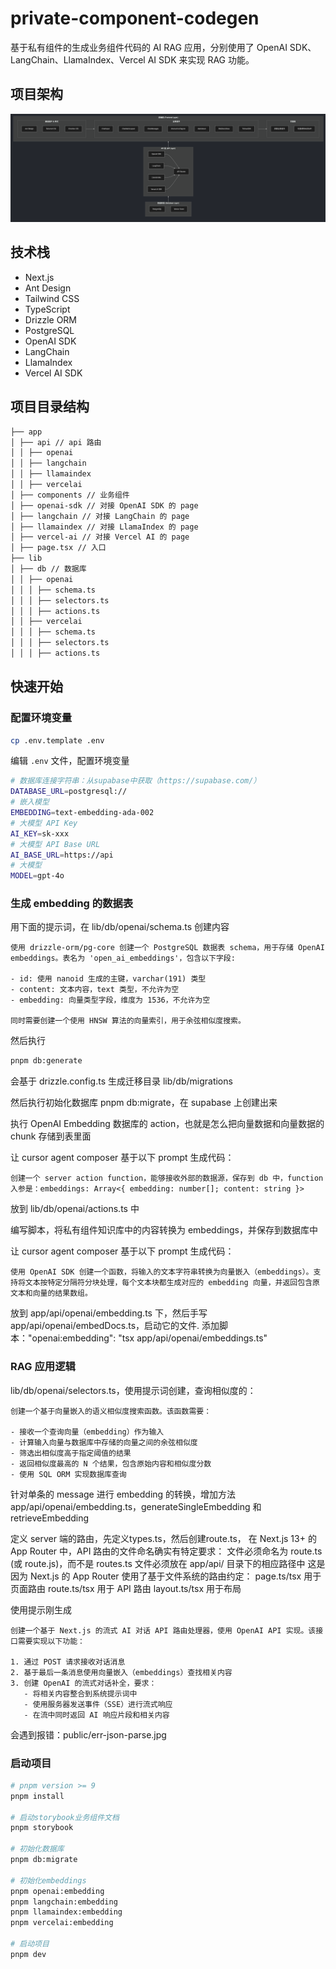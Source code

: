 # private-component-codegen

基于私有组件的生成业务组件代码的 AI RAG 应用，分别使用了 OpenAI SDK、LangChain、LlamaIndex、Vercel AI SDK 来实现 RAG 功能。

## 项目架构

![项目技术架构](./public/atg.png)

## 技术栈

- Next.js
- Ant Design
- Tailwind CSS
- TypeScript
- Drizzle ORM
- PostgreSQL
- OpenAI SDK
- LangChain
- LlamaIndex
- Vercel AI SDK

## 项目目录结构

```bash
├── app
│ ├── api // api 路由
│ │ ├── openai
│ │ ├── langchain
│ │ ├── llamaindex
│ │ ├── vercelai
│ ├── components // 业务组件
│ ├── openai-sdk // 对接 OpenAI SDK 的 page
│ ├── langchain // 对接 LangChain 的 page
│ ├── llamaindex // 对接 LlamaIndex 的 page
│ ├── vercel-ai // 对接 Vercel AI 的 page
│ ├── page.tsx // 入口
├── lib
│ ├── db // 数据库
│ │ ├── openai
│ │ │ ├── schema.ts
│ │ │ ├── selectors.ts
│ │ │ ├── actions.ts
│ │ ├── vercelai
│ │ │ ├── schema.ts
│ │ │ ├── selectors.ts
│ │ │ ├── actions.ts
```

## 快速开始

### 配置环境变量

```bash
cp .env.template .env
```

编辑 `.env` 文件，配置环境变量

```bash
# 数据库连接字符串：从supabase中获取（https://supabase.com/）
DATABASE_URL=postgresql://
# 嵌入模型
EMBEDDING=text-embedding-ada-002
# 大模型 API Key
AI_KEY=sk-xxx
# 大模型 API Base URL
AI_BASE_URL=https://api
# 大模型
MODEL=gpt-4o
```

### 生成 embedding 的数据表

用下面的提示词，在 lib/db/openai/schema.ts 创建内容

```
使用 drizzle-orm/pg-core 创建一个 PostgreSQL 数据表 schema，用于存储 OpenAI embeddings。表名为 'open_ai_embeddings'，包含以下字段:

- id: 使用 nanoid 生成的主键，varchar(191) 类型
- content: 文本内容，text 类型，不允许为空
- embedding: 向量类型字段，维度为 1536，不允许为空

同时需要创建一个使用 HNSW 算法的向量索引，用于余弦相似度搜索。
```

然后执行

```bash
pnpm db:generate
```

会基于 drizzle.config.ts 生成迁移目录 lib/db/migrations

然后执行初始化数据库
pnpm db:migrate，在 supabase 上创建出来

执行 OpenAI Embedding 数据库的 action，也就是怎么把向量数据和向量数据的 chunk 存储到表里面

让 cursor agent composer 基于以下 prompt 生成代码：

```
创建一个 server action function，能够接收外部的数据源，保存到 db 中，function 入参是：embeddings: Array<{ embedding: number[]; content: string }>
```

放到 lib/db/openai/actions.ts 中

编写脚本，将私有组件知识库中的内容转换为 embeddings，并保存到数据库中

让 cursor agent composer 基于以下 prompt 生成代码：

```
使用 OpenAI SDK 创建一个函数，将输入的文本字符串转换为向量嵌入（embeddings）。支持将文本按特定分隔符分块处理，每个文本块都生成对应的 embedding 向量，并返回包含原文本和向量的结果数组。
```

放到 app/api/openai/embedding.ts 下，然后手写 app/api/openai/embedDocs.ts，启动它的文件.
添加脚本："openai:embedding": "tsx app/api/openai/embeddings.ts"

### RAG 应用逻辑

lib/db/openai/selectors.ts，使用提示词创建，查询相似度的：

```
创建一个基于向量嵌入的语义相似度搜索函数。该函数需要：

- 接收一个查询向量（embedding）作为输入
- 计算输入向量与数据库中存储的向量之间的余弦相似度
- 筛选出相似度高于指定阈值的结果
- 返回相似度最高的 N 个结果，包含原始内容和相似度分数
- 使用 SQL ORM 实现数据库查询
```

针对单条的 message 进行 embedding 的转换，增加方法 app/api/openai/embedding.ts，generateSingleEmbedding 和 retrieveEmbedding

定义 server 端的路由，先定义types.ts，然后创建route.ts，
在 Next.js 13+ 的 App Router 中，API 路由的文件命名确实有特定要求：
文件必须命名为 route.ts (或 route.js)，而不是 routes.ts
文件必须放在 app/api/ 目录下的相应路径中
这是因为 Next.js 的 App Router 使用了基于文件系统的路由约定：
page.ts/tsx 用于页面路由
route.ts/tsx 用于 API 路由
layout.ts/tsx 用于布局

使用提示刚生成
```
创建一个基于 Next.js 的流式 AI 对话 API 路由处理器，使用 OpenAI API 实现。该接口需要实现以下功能：

1. 通过 POST 请求接收对话消息
2. 基于最后一条消息使用向量嵌入（embeddings）查找相关内容
3. 创建 OpenAI 的流式对话补全，要求：
   - 将相关内容整合到系统提示词中
   - 使用服务器发送事件（SSE）进行流式响应
   - 在流中同时返回 AI 响应片段和相关内容
```


会遇到报错：public/err-json-parse.jpg
### 启动项目

```bash
# pnpm version >= 9
pnpm install

# 启动storybook业务组件文档
pnpm storybook

# 初始化数据库
pnpm db:migrate

# 初始化embeddings
pnpm openai:embedding
pnpm langchain:embedding
pnpm llamaindex:embedding
pnpm vercelai:embedding

# 启动项目
pnpm dev
```
